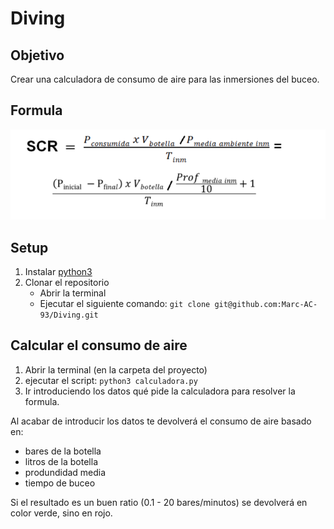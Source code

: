 # Diving

## Objetivo

Crear una calculadora de consumo de aire para las inmersiones del buceo.

## Formula

![formula.png](formula.png)

## Setup

1. Instalar [python3](https://www.python.org/downloads/)
2. Clonar el repositorio 
   - Abrir la terminal
   - Ejecutar el siguiente comando: `git clone git@github.com:Marc-AC-93/Diving.git`

## Calcular el consumo de aire

1. Abrir la terminal (en la carpeta del proyecto)
2. ejecutar el script: `python3 calculadora.py`
3. Ir introduciendo los datos qué pide la calculadora para resolver la formula.

Al acabar de introducir los datos te devolverá el consumo de aire basado en:
 - bares de la botella
 - litros de la botella
 - produndidad media
 - tiempo de buceo

Si el resultado es un buen ratio (0.1 - 20 bares/minutos) se devolverá en color verde, sino en rojo.